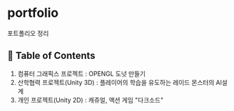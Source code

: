 # portfolio
포트폴리오 정리

## :memo: Table of Contents

1. 컴퓨터 그래픽스 프로젝트 : OPENGL 도넛 만들기
2. 산학협력 프로젝트(Unity 3D) : 플레이어의 학습을 유도하는 레이드 몬스터의 AI설계
3. 개인 프로젝트(Unity 2D) : 캐쥬얼, 액션 게임 "다크소드"

</br>

